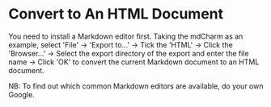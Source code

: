# Convert to An HTML Document

You need to install a Markdown editor first. Taking the mdCharm as an example, select 'File' -> 'Export to...' -> Tick the 'HTML' -> Click the 'Browser...' -> Select the export directory of the export and enter the file name -> Click 'OK' to convert the current Markdown document to an HTML document.

NB: To find out which common Markdown editors are available, do your own Google.